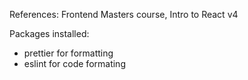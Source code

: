 
References:
Frontend Masters course, Intro to React v4

Packages installed:
- prettier for formatting
- eslint for code formating